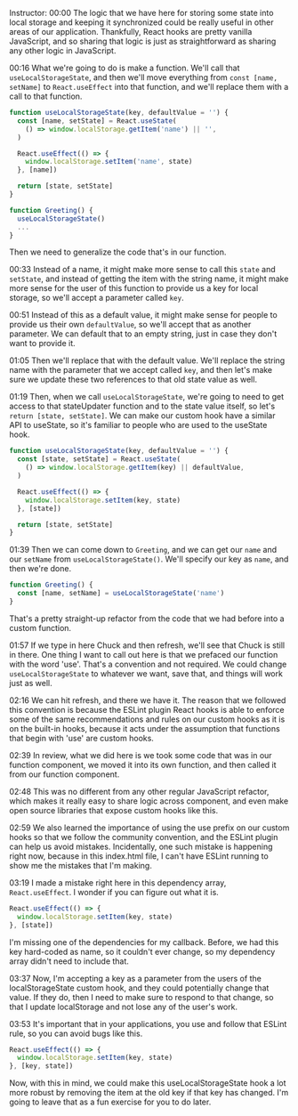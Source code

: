 Instructor: 00:00 The logic that we have here for storing some state into local storage and keeping it synchronized could be really useful in other areas of our application. Thankfully, React hooks are pretty vanilla JavaScript, and so sharing that logic is just as straightforward as sharing any other logic in JavaScript.

00:16 What we're going to do is make a function. We'll call that `useLocalStorageState`, and then we'll move everything from `const [name, setName]` to `React.useEffect` into that function, and we'll replace them with a call to that function. 

```jsx
function useLocalStorageState(key, defaultValue = '') {
  const [name, setState] = React.useState(
    () => window.localStorage.getItem('name') || '',
  )

  React.useEffect(() => {
    window.localStorage.setItem('name', state)
  }, [name])

  return [state, setState]
}

function Greeting() {
  useLocalStorageState()
  ...
}
```

Then we need to generalize the code that's in our function.

00:33 Instead of a name, it might make more sense to call this `state` and `setState`, and instead of getting the item with the string name, it might make more sense for the user of this function to provide us a key for local storage, so we'll accept a parameter called `key`.

00:51 Instead of this as a default value, it might make sense for people to provide us their own `defaultValue`, so we'll accept that as another parameter. We can default that to an empty string, just in case they don't want to provide it.

01:05 Then we'll replace that with the default value. We'll replace the string name with the parameter that we accept called `key`, and then let's make sure we update these two references to that old state value as well.

01:19 Then, when we call `useLocalStorageState`, we're going to need to get access to that stateUpdater function and to the state value itself, so let's `return [state, setState]`. We can make our custom hook have a similar API to useState, so it's familiar to people who are used to the useState hook.

```jsx
function useLocalStorageState(key, defaultValue = '') {
  const [state, setState] = React.useState(
    () => window.localStorage.getItem(key) || defaultValue,
  )

  React.useEffect(() => {
    window.localStorage.setItem(key, state)
  }, [state])

  return [state, setState]
}
```

01:39 Then we can come down to `Greeting`, and we can get our `name` and our `setName` from `useLocalStorageState()`. We'll specify our key as `name`, and then we're done. 

```js
function Greeting() {
  const [name, setName] = useLocalStorageState('name')
}
```

That's a pretty straight-up refactor from the code that we had before into a custom function.

01:57 If we type in here Chuck and then refresh, we'll see that Chuck is still in there. One thing I want to call out here is that we prefaced our function with the word 'use'. That's a convention and not required. We could change `useLocalStorageState` to whatever we want, save that, and things will work just as well.

02:16 We can hit refresh, and there we have it. The reason that we followed this convention is because the ESLint plugin React hooks is able to enforce some of the same recommendations and rules on our custom hooks as it is on the built-in hooks, because it acts under the assumption that functions that begin with 'use' are custom hooks.

02:39 In review, what we did here is we took some code that was in our function component, we moved it into its own function, and then called it from our function component.

02:48 This was no different from any other regular JavaScript refactor, which makes it really easy to share logic across component, and even make open source libraries that expose custom hooks like this.

02:59 We also learned the importance of using the use prefix on our custom hooks so that we follow the community convention, and the ESLint plugin can help us avoid mistakes. Incidentally, one such mistake is happening right now, because in this index.html file, I can't have ESLint running to show me the mistakes that I'm making.

03:19 I made a mistake right here in this dependency array, `React.useEffect`. I wonder if you can figure out what it is. 

```js
React.useEffect(() => {
  window.localStorage.setItem(key, state)
}, [state])
```

I'm missing one of the dependencies for my callback. Before, we had this key hard-coded as name, so it couldn't ever change, so my dependency array didn't need to include that.

03:37 Now, I'm accepting a key as a parameter from the users of the localStorageState custom hook, and they could potentially change that value. If they do, then I need to make sure to respond to that change, so that I update localStorage and not lose any of the user's work.

03:53 It's important that in your applications, you use and follow that ESLint rule, so you can avoid bugs like this. 

```js
React.useEffect(() => {
  window.localStorage.setItem(key, state)
}, [key, state])
```

Now, with this in mind, we could make this useLocalStorageState hook a lot more robust by removing the item at the old key if that key has changed. I'm going to leave that as a fun exercise for you to do later.